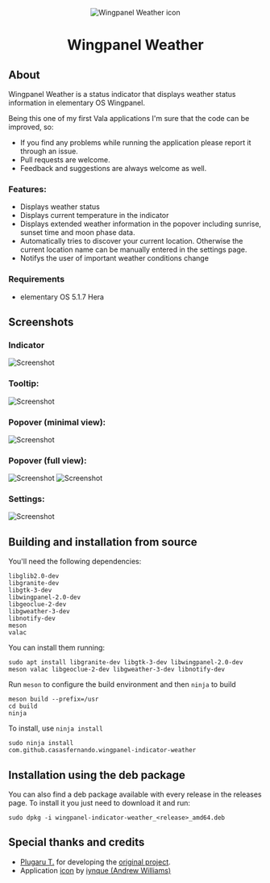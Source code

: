 <p align="center">
  <img src="data/icons/128/com.github.casasfernando.wingpanel-indicator-weather.svg" alt="Wingpanel Weather icon" />
</p>
<h1 align="center">Wingpanel Weather</h1>

## About

Wingpanel Weather is a status indicator that displays weather status information in elementary OS Wingpanel.

Being this one of my first Vala applications I'm sure that the code can be improved, so:

- If you find any problems while running the application please report it through an issue.
- Pull requests are welcome.
- Feedback and suggestions are always welcome as well.

### Features:

- Displays weather status
- Displays current temperature in the indicator
- Displays extended weather information in the popover including sunrise, sunset time and moon phase data.
- Automatically tries to discover your current location. Otherwise the current location name can be manually entered in the settings page.
- Notifys the user of important weather conditions change

### Requirements

- elementary OS 5.1.7 Hera

## Screenshots

### Indicator
![Screenshot](data/screenshot_1.png)
### Tooltip:
![Screenshot](data/screenshot_2.png)
### Popover (minimal view):
![Screenshot](data/screenshot_6.png)
### Popover (full view):
![Screenshot](data/screenshot_3.png)
![Screenshot](data/screenshot_4.png)
### Settings:
![Screenshot](data/screenshot_5.png)

## Building and installation from source

You'll need the following dependencies:

```
libglib2.0-dev
libgranite-dev
libgtk-3-dev
libwingpanel-2.0-dev
libgeoclue-2-dev
libgweather-3-dev
libnotify-dev
meson
valac
```

You can install them running:

```
sudo apt install libgranite-dev libgtk-3-dev libwingpanel-2.0-dev meson valac libgeoclue-2-dev libgweather-3-dev libnotify-dev
```

Run `meson` to configure the build environment and then `ninja` to build

```
meson build --prefix=/usr
cd build
ninja
```

To install, use `ninja install`

```
sudo ninja install
com.github.casasfernando.wingpanel-indicator-weather
```

## Installation using the deb package

You can also find a deb package available with every release in the releases page.
To install it you just need to download it and run:

```
sudo dpkg -i wingpanel-indicator-weather_<release>_amd64.deb
```

## Special thanks and credits
 - [Plugaru T.](https://github.com/PlugaruT/) for developing the [original project](https://github.com/PlugaruT/wingpanel-monitor).
 - Application [icon](http://iynque.deviantart.com/art/iOS-7-Icons-Updated-378969049) by [iynque (Andrew Williams)](https://www.deviantart.com/iynque)
